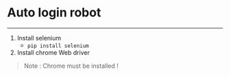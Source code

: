 # Auto login robot 
---
1. Install selenium 
    * `pip install selenium`
2. Install chrome Web driver

> Note : Chrome must be installed ! 

